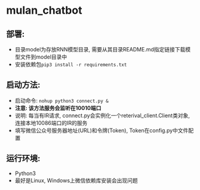 # mulan_chatbot

## 部署:
 * 目录model为存放RNN模型目录, 需要从其目录README.md指定链接下载模型文件到model目录中
 * 安装依赖包`pip3 install -r requirements.txt`
 
## 启动方法:
* 启动命令: `nohup python3 connect.py &`
* **注意: 该方法服务会监听在10010端口**
* 说明: 每当有IR请求, connect.py会实例化一个reterival_client.Client类对象, 连接本地10086端口的IR的服务
* 填写微信公众号服务器地址(URL)和令牌(Token), Token在config.py中文件配置

## 运行环境:
* Python3
* 最好是Linux, Windows上微信依赖库安装会出现问题